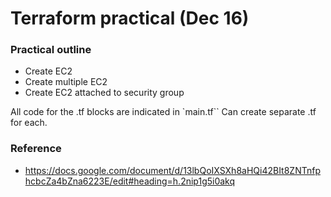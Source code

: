 # Terraform practical (Dec 16)

### Practical outline

- Create EC2
- Create multiple EC2
- Create EC2 attached to security group

All code for the .tf blocks are indicated in `main.tf`` Can create separate .tf for each.

### Reference

- https://docs.google.com/document/d/13lbQoIXSXh8aHQi42BIt8ZNTnfphcbcZa4bZna6223E/edit#heading=h.2nip1g5i0akq
